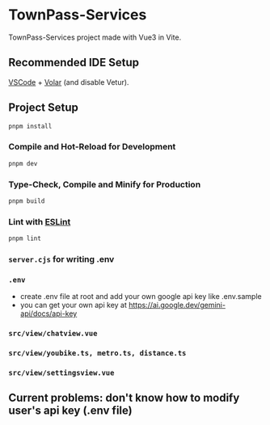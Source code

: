 # TownPass-Services

TownPass-Services project made with Vue3 in Vite.

## Recommended IDE Setup

[VSCode](https://code.visualstudio.com/) + [Volar](https://marketplace.visualstudio.com/items?itemName=Vue.volar) (and disable Vetur).

## Project Setup

```sh
pnpm install
```

### Compile and Hot-Reload for Development

```sh
pnpm dev
```

### Type-Check, Compile and Minify for Production

```sh
pnpm build
```

### Lint with [ESLint](https://eslint.org/)

```sh
pnpm lint
```

### ```server.cjs``` for writing .env
### ```.env``` 
- create .env file at root and add your own google api key like .env.sample
- you can get your own api key at https://ai.google.dev/gemini-api/docs/api-key
### ```src/view/chatview.vue```
### ```src/view/youbike.ts, metro.ts, distance.ts```
### ```src/view/settingsview.vue```
## Current problems: don't know how to modify user's api key (.env file)
